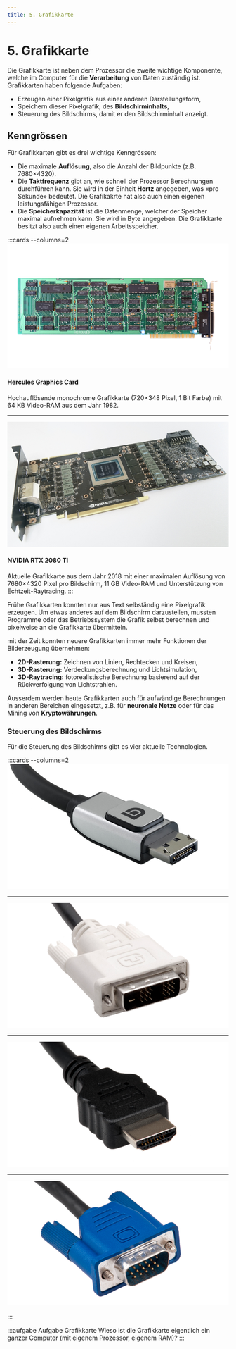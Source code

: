 ```yaml
---
title: 5. Grafikkarte
---
```


# 5. Grafikkarte

Die Grafikkarte ist neben dem Prozessor die zweite wichtige Komponente, welche im Computer für die **Verarbeitung** von Daten zuständig ist. Grafikkarten haben folgende Aufgaben:

- Erzeugen einer Pixelgrafik aus einer anderen Darstellungsform,
- Speichern dieser Pixelgrafik, des **Bildschirminhalts**,
- Steuerung des Bildschirms, damit er den Bildschirminhalt anzeigt.


## Kenngrössen

Für Grafikkarten gibt es drei wichtige Kenngrössen:

- Die maximale **Auflösung**, also die Anzahl der Bildpunkte (z.B. 7680×4320).
- Die **Taktfrequenz** gibt an, wie schnell der Prozessor Berechnungen durchführen kann. Sie wird in der Einheit **Hertz** angegeben, was «pro Sekunde» bedeutet. Die Grafikakrte hat also auch einen eigenen leistungsfähigen Prozessor.
- Die **Speicherkapazität** ist die Datenmenge, welcher der Speicher maximal aufnehmen kann. Sie wird in Byte angegeben. Die Grafikkarte besitzt also auch einen eigenen Arbeitsspeicher.


:::cards --columns=2
![Hercules-Grafikkarte](images/05-hercules.png)
#### Hercules Graphics Card
Hochauflösende monochrome Grafikkarte (720×348 Pixel, 1 Bit Farbe) mit 64 KB Video-RAM aus dem Jahr 1982.

***
![NVIDIA RTX 2080 TI-Grafikkarte](images/05-nvidia-rtx-2080-ti.jpg)
#### NVIDIA RTX 2080 TI
Aktuelle Grafikkarte aus dem Jahr 2018 mit einer maximalen Auflösung von 7680×4320 Pixel pro Bildschirm, 11 GB Video-RAM und Unterstützung von Echtzeit-Raytracing.
:::

Frühe Grafikkarten konnten nur aus Text selbständig eine Pixelgrafik erzeugen. Um etwas anderes auf dem Bildschirm darzustellen, mussten Programme oder das Betriebssystem die Grafik selbst berechnen und pixelweise an die Grafikkarte übermitteln.

mit der Zeit konnten neuere Grafikkarten immer mehr Funktionen der Bilderzeugung übernehmen:

- **2D-Rasterung:** Zeichnen von Linien, Rechtecken und Kreisen,
- **3D-Rasterung:** Verdeckungsberechnung und Lichtsimulation,
- **3D-Raytracing:** fotorealistische Berechnung basierend auf der Rückverfolgung von Lichtstrahlen.

Ausserdem werden heute Grafikkarten auch für aufwändige Berechnungen in anderen Bereichen eingesetzt, z.B. für **neuronale Netze** oder für das Mining von **Kryptowährungen**.

### Steuerung des Bildschirms

Für die Steuerung des Bildschirms gibt es vier aktuelle Technologien.

:::cards --columns=2
![Display Port (DP)](images/05-dp.png)

***
![Digital Visual Interface (DVI)](images/05-dvi.png)

***
![High-Definition Multimedia Interface (HDMI)](images/05-hdmi.png)

***
![Video Graphics Array (VGA)](images/05-vga.png)

:::

:::aufgabe Aufgabe Grafikkarte
Wieso ist die Grafikkarte eigentlich ein ganzer Computer (mit eigenem Prozessor, eigenem RAM)?
:::

